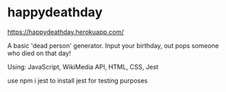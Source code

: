 # happydeathday

https://happydeathday.herokuapp.com/

A basic 'dead person' generator. Input your birthday, out pops someone who died on that day!

Using: JavaScript, WikiMedia API, HTML, CSS, Jest

use npm i jest to install jest for testing purposes
